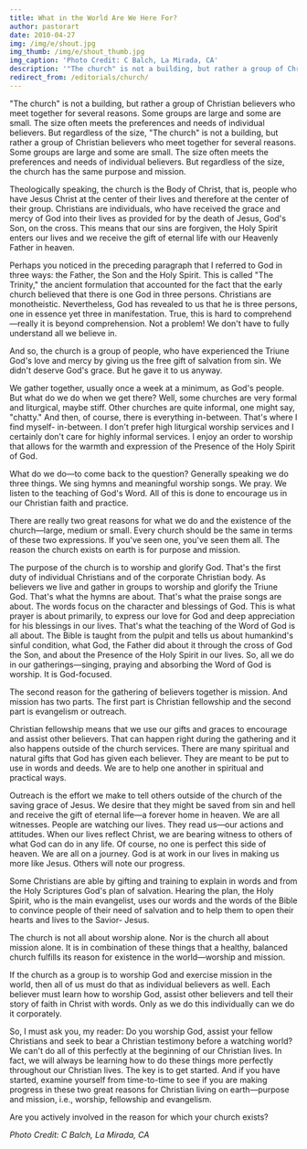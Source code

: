 ```yaml
---
title: What in the World Are We Here For?
author: pastorart
date: 2010-04-27
img: /img/e/shout.jpg
img_thumb: /img/e/shout_thumb.jpg
img_caption: 'Photo Credit: C Balch, La Mirada, CA'
description: '"The church" is not a building, but rather a group of Christian believers who meet together for several reasons. Some groups are large and some are small. The size often meets the preferences and needs of individual believers. But regardless of the size&hellip;'
redirect_from: /editorials/church/
---
```


"The church" is not a building, but rather a group of Christian believers who meet together for several reasons. Some groups are large and some are small. The size often meets the preferences and needs of individual believers. But regardless of the size, "The church" is not a building, but rather a group of Christian believers who meet together for several reasons. Some groups are large and some are small. The size often meets the preferences and needs of individual believers. But regardless of the size, the church has the same purpose and mission.

Theologically speaking, the church is the Body of Christ, that is, people who have Jesus Christ at the center of their lives and therefore at the center of their group. Christians are individuals, who have received the grace and mercy of God into their lives as provided for by the death of Jesus, God's Son, on the cross. This means that our sins are forgiven, the Holy Spirit enters our lives and we receive the gift of eternal life with our Heavenly Father in heaven.

Perhaps you noticed in the preceding paragraph that I referred to God in three ways: the Father, the Son and the Holy Spirit. This is called "The Trinity," the ancient formulation that accounted for the fact that the early church believed that there is one God in three persons. Christians are monotheistic. Nevertheless, God has revealed to us that he is three persons, one in essence yet three in manifestation. True, this is hard to comprehend&mdash;really it is beyond comprehension. Not a problem! We don't have to fully understand all we believe in.

And so, the church is a group of people, who have experienced the Triune God's love and mercy by giving us the free gift of salvation from sin. We didn't deserve God's grace. But he gave it to us anyway.

We gather together, usually once a week at a minimum, as God's people. But what do we do when we get there? Well, some churches are very formal and liturgical, maybe stiff. Other churches are quite informal, one might say, "chatty." And then, of course, there is everything in-between. That's where I find myself- in-between. I don't prefer high liturgical worship services and I certainly don't care for highly informal services. I enjoy an order to worship that allows for the warmth and expression of the Presence of the Holy Spirit of God.

What do we do&mdash;to come back to the question? Generally speaking we do three things. We sing hymns and meaningful worship songs. We pray. We listen to the teaching of God's Word. All of this is done to encourage us in our Christian faith and practice.

There are really two great reasons for what we do and the existence of the church&mdash;large, medium or small. Every church should be the same in terms of these two expressions. If you've seen one, you've seen them all. The reason the church exists on earth is for purpose and mission.

The purpose of the church is to worship and glorify God. That's the first duty of individual Christians and of the corporate Christian body.  As believers we live and gather in groups to worship and glorify the Triune God. That's what the hymns are about. That's what the praise songs are about. The words focus on the character and blessings of God. This is what prayer is about primarily, to express our love for God and deep appreciation for his blessings in our lives. That's what the teaching of the Word of God is all about. The Bible is taught from the pulpit and tells us about humankind's sinful condition, what God, the Father did about it through the cross of God the Son, and about the Presence of the Holy Spirit in our lives. So, all we do in our gatherings&mdash;singing, praying and absorbing the Word of God is worship. It is God-focused.

The second reason for the gathering of believers together is mission. And mission has two parts. The first part is Christian fellowship and the second part is evangelism or outreach.

Christian fellowship means that we use our gifts and graces to encourage and assist other believers. That can happen right during the gathering and it also happens outside of the church services. There are many spiritual and natural gifts that God has given each believer. They are meant to be put to use in words and deeds. We are to help one another in spiritual and practical ways.

Outreach is the effort we make to tell others outside of the church of the saving grace of Jesus. We desire that they might be saved from sin and hell and receive the gift of eternal life&mdash;a forever home in heaven. We are all witnesses. People are watching our lives. They read us&mdash;our actions and attitudes. When our lives reflect Christ, we are bearing witness to others of what God can do in any life. Of course, no one is perfect this side of heaven. We are all on a journey. God is at work in our lives in making us more like Jesus. Others will note our progress.

Some Christians are able by gifting and training to explain in words and from the Holy Scriptures God's plan of salvation. Hearing the plan, the Holy Spirit, who is the main evangelist, uses our words and the words of the Bible to convince people of their need of salvation and to help them to open their hearts and lives to the Savior- Jesus.

The church is not all about worship alone. Nor is the church all about mission alone. It is in combination of these things that a healthy, balanced church fulfills its reason for existence in the world&mdash;worship and mission.

If the church as a group is to worship God and exercise mission in the world, then all of us must do that as individual believers as well. Each believer must learn how to worship God, assist other believers and tell their story of faith in Christ with words. Only as we do this individually can we do it corporately.

So, I must ask you, my reader:  Do you worship God, assist your fellow Christians and seek to bear a Christian testimony before a watching world? We can't do all of this perfectly at the beginning of our Christian lives. In fact, we will always be learning how to do these things more perfectly throughout our Christian lives. The key is to get started. And if you have started, examine yourself from time-to-time to see if you are making progress in these two great reasons for Christian living on earth&mdash;purpose and mission, i.e., worship, fellowship and evangelism.

Are you actively involved in the reason for which your church exists?

*Photo Credit: C Balch, La Mirada, CA*
